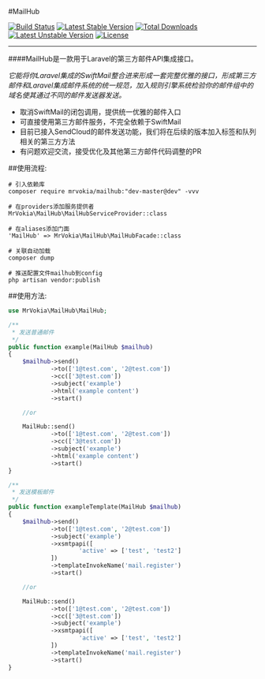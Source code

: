 #MailHub

[![Build Status](https://travis-ci.org/MrVokia/MailHub.svg?branch=master)](https://travis-ci.org/MrVokia/MailHub)
[![Latest Stable Version](https://poser.pugx.org/mrvokia/mailhub/v/stable)](https://packagist.org/packages/mrvokia/mailhub) [![Total Downloads](https://poser.pugx.org/mrvokia/mailhub/downloads)](https://packagist.org/packages/mrvokia/mailhub) [![Latest Unstable Version](https://poser.pugx.org/mrvokia/mailhub/v/unstable)](https://packagist.org/packages/mrvokia/mailhub) [![License](https://poser.pugx.org/mrvokia/mailhub/license)](https://packagist.org/packages/mrvokia/mailhub)

---

####MailHub是一款用于Laravel的第三方邮件API集成接口。

*它能将你Laravel集成的SwiftMail整合进来形成一套完整优雅的接口，形成第三方邮件和Laravel集成邮件系统的统一规范，加入规则引擎系统检验你的邮件组中的域名使其通过不同的邮件发送器发送。*

+ 取消SwiftMail的闭包调用，提供统一优雅的邮件入口
+ 可直接使用第三方邮件服务，不完全依赖于SwiftMail
+ 目前已接入SendCloud的邮件发送功能，我们将在后续的版本加入标签和队列相关的第三方方法
+ 有问题欢迎交流，接受优化及其他第三方邮件代码调整的PR

##使用流程:

	# 引入依赖库
	composer require mrvokia/mailhub:"dev-master@dev" -vvv
	
	# 在providers添加服务提供者
	MrVokia\MailHub\MailHubServiceProvider::class
	
	# 在aliases添加门面
	'MailHub' => MrVokia\MailHub\MailHubFacade::class
	
	# 关联自动加载
	composer dump

	# 推送配置文件mailhub到config
	php artisan vendor:publish
	
##使用方法:

```php
use MrVokia\MailHub\MailHub;

/**
 * 发送普通邮件
 */
public function example(MailHub $mailhub)
{
	$mailhub->send()
	        ->to(['1@test.com', '2@test.com'])
	        ->cc(['3@test.com'])
	        ->subject('example')
	        ->html('example content')
	        ->start()

	//or

	MailHub::send()
			->to(['1@test.com', '2@test.com'])
			->cc(['3@test.com'])
			->subject('example')
			->html('example content')
			->start()
}

/**
 * 发送模板邮件
 */
public function exampleTemplate(MailHub $mailhub)
{
	$mailhub->send()
			->to(['1@test.com', '2@test.com'])
			->subject('example')
			->xsmtpapi([
					'active' => ['test', 'test2']
			])
			->templateInvokeName('mail.register')
			->start()

	//or

	MailHub::send()
			->to(['1@test.com', '2@test.com'])
			->cc(['3@test.com'])
			->subject('example')
			->xsmtpapi([
					'active' => ['test', 'test2']
			])
			->templateInvokeName('mail.register')
			->start()
}
```

